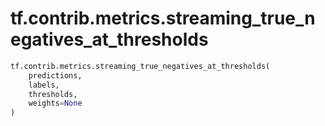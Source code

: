 <div itemscope itemtype="http://developers.google.com/ReferenceObject">
<meta itemprop="name" content="tf.contrib.metrics.streaming_true_negatives_at_thresholds" />
<meta itemprop="path" content="Stable" />
</div>

# tf.contrib.metrics.streaming_true_negatives_at_thresholds

``` python
tf.contrib.metrics.streaming_true_negatives_at_thresholds(
    predictions,
    labels,
    thresholds,
    weights=None
)
```


